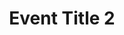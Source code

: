 ---
title: Event Title 2
dateStart: '1971-05-17'
dateEnd: 
tTags: tag 2~tag 3~tag 4
description: Lorem ipsum dolor sit amet, consectetur adipiscing elit, sed do eiusmod
  tempor incididunt ut labore et dolore magna aliqua. Ut enim ad minim veniam, quis
  nostrud exercitation ullamco laboris nisi ut aliquip ex ea commodo consequat. Duis
  aute irure dolor in reprehenderit in voluptate velit esse cillum dolore eu fugiat
  nulla pariatur. Excepteur sint occaecat cupidatat non proident, sunt in culpa qui
  officia deserunt mollit anim id est laborum.
image: 
pid: '2'
permalink: "/events/2/"
layout: event
---